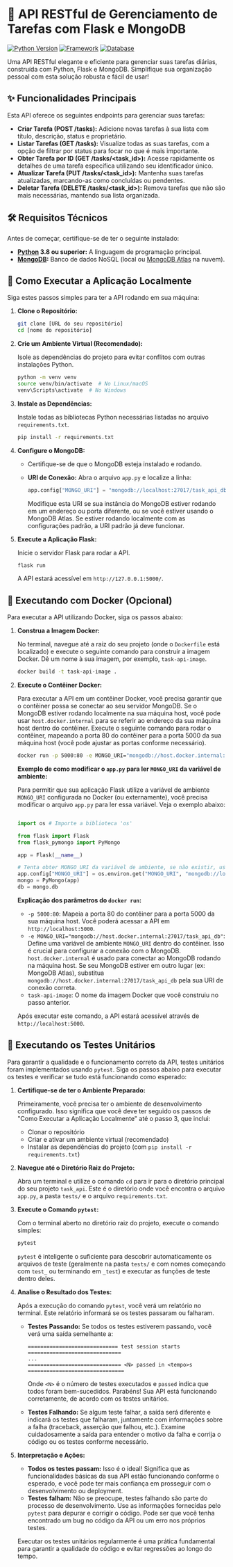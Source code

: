 # 🚀 API RESTful de Gerenciamento de Tarefas com Flask e MongoDB

[![Python Version](https://img.shields.io/badge/Python-3.8+-blue.svg?style=flat-square)](https://www.python.org/downloads/)
[![Framework](https://img.shields.io/badge/Framework-Flask-brightgreen.svg?style=flat-square)](https://flask.palletsprojects.com/)
[![Database](https://img.shields.io/badge/Database-MongoDB-orange.svg?style=flat-square)](https://www.mongodb.com/)

Uma API RESTful elegante e eficiente para gerenciar suas tarefas diárias, construída com Python, Flask e MongoDB. Simplifique sua organização pessoal com esta solução robusta e fácil de usar!


## ✨ Funcionalidades Principais

Esta API oferece os seguintes endpoints para gerenciar suas tarefas:

- **Criar Tarefa (POST /tasks):** Adicione novas tarefas à sua lista com título, descrição, status e proprietário.
- **Listar Tarefas (GET /tasks):** Visualize todas as suas tarefas, com a opção de filtrar por status para focar no que é mais importante.
- **Obter Tarefa por ID (GET /tasks/\<task_id\>):** Acesse rapidamente os detalhes de uma tarefa específica utilizando seu identificador único.
- **Atualizar Tarefa (PUT /tasks/\<task_id\>):** Mantenha suas tarefas atualizadas, marcando-as como concluídas ou pendentes.
- **Deletar Tarefa (DELETE /tasks/\<task_id\>):** Remova tarefas que não são mais necessárias, mantendo sua lista organizada.

## 🛠️ Requisitos Técnicos

Antes de começar, certifique-se de ter o seguinte instalado:

- **[Python](https://www.python.org/downloads/) 3.8 ou superior:** A linguagem de programação principal.
- **[MongoDB](https://www.mongodb.com/try/download/community):** Banco de dados NoSQL (local ou [MongoDB Atlas](https://www.mongodb.com/atlas/database) na nuvem).

## 🚀 Como Executar a Aplicação Localmente

Siga estes passos simples para ter a API rodando em sua máquina:

1.  **Clone o Repositório:**

    ```bash
    git clone [URL do seu repositório]
    cd [nome do repositório]
    ```

2.  **Crie um Ambiente Virtual (Recomendado):**

    Isole as dependências do projeto para evitar conflitos com outras instalações Python.

    ```bash
    python -m venv venv
    source venv/bin/activate  # No Linux/macOS
    venv\Scripts\activate  # No Windows
    ```

3.  **Instale as Dependências:**

    Instale todas as bibliotecas Python necessárias listadas no arquivo `requirements.txt`.

    ```bash
    pip install -r requirements.txt
    ```

4.  **Configure o MongoDB:**

    *   Certifique-se de que o MongoDB esteja instalado e rodando.
    *   **URI de Conexão:**  Abra o arquivo `app.py` e localize a linha:

        ```python
        app.config["MONGO_URI"] = "mongodb://localhost:27017/task_api_db"
        ```

        Modifique esta URI se sua instância do MongoDB estiver rodando em um endereço ou porta diferente, ou se você estiver usando o MongoDB Atlas. Se estiver rodando localmente com as configurações padrão, a URI padrão já deve funcionar.

5.  **Execute a Aplicação Flask:**

    Inicie o servidor Flask para rodar a API.

    ```bash
    flask run
    ```

    A API estará acessível em `http://127.0.0.1:5000/`.

## 🐳 Executando com Docker (Opcional)

Para executar a API utilizando Docker, siga os passos abaixo:

1.  **Construa a Imagem Docker:**

    No terminal, navegue até a raiz do seu projeto (onde o `Dockerfile` está localizado) e execute o seguinte comando para construir a imagem Docker. Dê um nome à sua imagem, por exemplo, `task-api-image`.

    ```bash
    docker build -t task-api-image .
    ```

2.  **Execute o Contêiner Docker:**

    Para executar a API em um contêiner Docker, você precisa garantir que o contêiner possa se conectar ao seu servidor MongoDB. Se o MongoDB estiver rodando localmente na sua máquina host, você pode usar `host.docker.internal` para se referir ao endereço da sua máquina host dentro do contêiner.  Execute o seguinte comando para rodar o contêiner, mapeando a porta 80 do contêiner para a porta 5000 da sua máquina host (você pode ajustar as portas conforme necessário).

    ```bash
    docker run -p 5000:80 -e MONGO_URI="mongodb://host.docker.internal:27017/task_api_db" task-api-image
    ```

    **Exemplo de como modificar o `app.py` para ler `MONGO_URI` da variável de ambiente:**
    
    Para permitir que sua aplicação Flask utilize a variável de ambiente `MONGO_URI` configurada no Docker (ou externamente), você precisa modificar o arquivo `app.py` para ler essa variável. Veja o exemplo abaixo:

    ```python

    import os # Importe a biblioteca 'os'
    
    from flask import Flask
    from flask_pymongo import PyMongo
    
    app = Flask(__name__)
    
    # Tenta obter MONGO_URI da variável de ambiente, se não existir, usa um valor padrão
    app.config["MONGO_URI"] = os.environ.get("MONGO_URI", "mongodb://localhost:27017/task_api_db")
    mongo = PyMongo(app)
    db = mongo.db

    ```

    **Explicação dos parâmetros do `docker run`:**

    *   `-p 5000:80`: Mapeia a porta 80 do contêiner para a porta 5000 da sua máquina host. Você poderá acessar a API em `http://localhost:5000`.
    *   `-e MONGO_URI="mongodb://host.docker.internal:27017/task_api_db"`: Define uma variável de ambiente `MONGO_URI` dentro do contêiner. Isso é crucial para configurar a conexão com o MongoDB. `host.docker.internal` é usado para conectar ao MongoDB rodando na máquina host. Se seu MongoDB estiver em outro lugar (ex: MongoDB Atlas), substitua `mongodb://host.docker.internal:27017/task_api_db` pela sua URI de conexão correta.
    *   `task-api-image`: O nome da imagem Docker que você construiu no passo anterior.

    Após executar este comando, a API estará acessível através de `http://localhost:5000`.

## 🧪 Executando os Testes Unitários

Para garantir a qualidade e o funcionamento correto da API, testes unitários foram implementados usando `pytest`. Siga os passos abaixo para executar os testes e verificar se tudo está funcionando como esperado:

1.  **Certifique-se de ter o Ambiente Preparado:**

    Primeiramente, você precisa ter o ambiente de desenvolvimento configurado. Isso significa que você deve ter seguido os passos de "Como Executar a Aplicação Localmente" até o passo 3, que inclui:
    *   Clonar o repositório
    *   Criar e ativar um ambiente virtual (recomendado)
    *   Instalar as dependências do projeto (com `pip install -r requirements.txt`)

2.  **Navegue até o Diretório Raiz do Projeto:**

    Abra um terminal e utilize o comando `cd` para ir para o diretório principal do seu projeto `task_api`. Este é o diretório onde você encontra o arquivo `app.py`, a pasta `tests/` e o arquivo `requirements.txt`.

3.  **Execute o Comando `pytest`:**

    Com o terminal aberto no diretório raiz do projeto, execute o comando simples:

    ```bash
    pytest
    ```

    `pytest` é inteligente o suficiente para descobrir automaticamente os arquivos de teste (geralmente na pasta `tests/` e com nomes começando com `test_` ou terminando em `_test`) e executar as funções de teste dentro deles.

4.  **Analise o Resultado dos Testes:**

    Após a execução do comando `pytest`, você verá um relatório no terminal. Este relatório informará se os testes passaram ou falharam.

    *   **Testes Passando:** Se todos os testes estiverem passando, você verá uma saída semelhante a:

        ```
        ============================= test session starts ==============================
        ...
        ============================== <N> passed in <tempo>s ===============================
        ```

        Onde `<N>` é o número de testes executados e `passed` indica que todos foram bem-sucedidos. Parabéns! Sua API está funcionando corretamente, de acordo com os testes unitários.

    *   **Testes Falhando:** Se algum teste falhar, a saída será diferente e indicará os testes que falharam, juntamente com informações sobre a falha (traceback, asserção que falhou, etc.).  Examine cuidadosamente a saída para entender o motivo da falha e corrija o código ou os testes conforme necessário.

5.  **Interpretação e Ações:**

    *   **Todos os testes passam:** Isso é o ideal! Significa que as funcionalidades básicas da sua API estão funcionando conforme o esperado, e você pode ter mais confiança em prosseguir com o desenvolvimento ou deployment.
    *   **Testes falham:**  Não se preocupe, testes falhando são parte do processo de desenvolvimento. Use as informações fornecidas pelo `pytest` para depurar e corrigir o código. Pode ser que você tenha encontrado um bug no código da API ou um erro nos próprios testes.

    Executar os testes unitários regularmente é uma prática fundamental para garantir a qualidade do código e evitar regressões ao longo do tempo.
